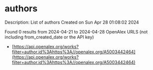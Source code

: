 # authors
Description: List of authors
Created on Sun Apr 28 01:08:02 2024

Found 0 results from 2024-04-21 to 2024-04-28
OpenAlex URLS (not including from_created_date or the API key)
- [https://api.openalex.org/works?filter=author.id%3Ahttps%3A//openalex.org/A5003442464](https://api.openalex.org/works?filter=author.id%3Ahttps%3A//openalex.org/A5003442464)

